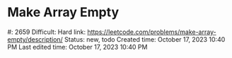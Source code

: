 # Make Array Empty

#: 2659
Difficult: Hard
link: https://leetcode.com/problems/make-array-empty/description/
Status: new, todo
Created time: October 17, 2023 10:40 PM
Last edited time: October 17, 2023 10:40 PM